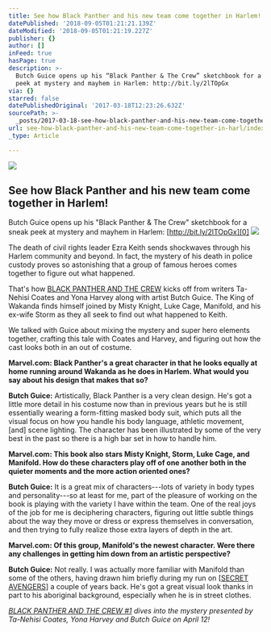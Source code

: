 ```yaml
---
title: See how Black Panther and his new team come together in Harlem!
datePublished: '2018-09-05T01:21:21.139Z'
dateModified: '2018-09-05T01:21:19.227Z'
publisher: {}
author: []
inFeed: true
hasPage: true
description: >-
  Butch Guice opens up his “Black Panther & The Crew” sketchbook for a sneak
  peek at mystery and mayhem in Harlem: http://bit.ly/2lTOpGx
via: {}
starred: false
datePublishedOriginal: '2017-03-18T12:23:26.632Z'
sourcePath: >-
  _posts/2017-03-18-see-how-black-panther-and-his-new-team-come-together-in-harl.md
url: see-how-black-panther-and-his-new-team-come-together-in-harl/index.html
_type: Article

---
```

![](https://the-grid-user-content.s3-us-west-2.amazonaws.com/cd37cc8d-0c75-477e-b66d-6ede189e8213.jpg)

## See how Black Panther and his new team come together in Harlem!

Butch Guice opens up his "Black Panther & The Crew" sketchbook for a sneak peek at mystery and mayhem in Harlem: [http://bit.ly/2lTOpGx][0]
![](https://the-grid-user-content.s3-us-west-2.amazonaws.com/0adbc797-a5c5-4871-9ead-a5ea7ee6770a.gif)

The death of civil rights leader Ezra Keith sends shockwaves through his Harlem community and beyond. In fact, the mystery of his death in police custody proves so astonishing that a group of famous heroes comes together to figure out what happened.

That's how [BLACK PANTHER AND THE CREW][1] kicks off from writers Ta-Nehisi Coates and Yona Harvey along with artist Butch Guice. The King of Wakanda finds himself joined by Misty Knight, Luke Cage, Manifold, and his ex-wife Storm as they all seek to find out what happened to Keith.

We talked with Guice about mixing the mystery and super hero elements together, crafting this tale with Coates and Harvey, and figuring out how the cast looks both in an out of costume.

**Marvel.com: Black Panther's a great character in that he looks equally at home running around Wakanda as he does in Harlem. What would you say about his design that makes that so?**

**Butch Guice:** Artistically, Black Panther is a very clean design. He's got a little more detail in his costume now than in previous years but he is still essentially wearing a form-fitting masked body suit, which puts all the visual focus on how you handle his body language, athletic movement, \[and\] scene lighting. The character has been illustrated by some of the very best in the past so there is a high bar set in how to handle him.

**Marvel.com: This book also stars Misty Knight, Storm, Luke Cage, and Manifold. How do these characters play off of one another both in the quieter moments and the more action oriented ones?**

**Butch Guice:** It is a great mix of characters---lots of variety in body types and personality---so at least for me, part of the pleasure of working on the book is playing with the variety I have within the team. One of the real joys of the job for me is deciphering characters, figuring out little subtle things about the way they move or dress or express themselves in conversation, and then trying to fully realize those extra layers of depth in the art.

**Marvel.com: Of this group, Manifold's the newest character. Were there any challenges in getting him down from an artistic perspective?**

**Butch Guice:** Not really. I was actually more familiar with Manifold than some of the others, having drawn him briefly during my run on \[[SECRET AVENGERS][2]\] a couple of years back. He's got a great visual look thanks in part to his aboriginal background, especially when he is in street clothes.

_[BLACK PANTHER AND THE CREW \#1][3] dives into the mystery presented by Ta-Nehisi Coates, Yona Harvey and Butch Guice on April 12!_

[0]: http://bit.ly/2lTOpGx
[1]: https://comicstore.marvel.com/Black-Panther-And-The-Crew-2017/comics-series/89688
[2]: http://marvel.com/comics/series/17547/secret_avengers_2013_-_2014
[3]: https://comicstore.marvel.com/Black-Panther-And-The-Crew-2017-1/digital-comic/44578